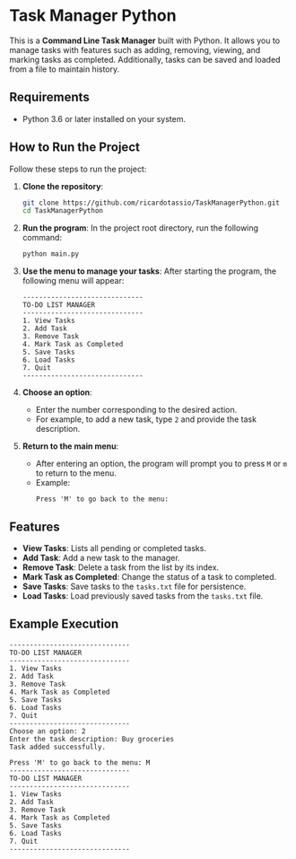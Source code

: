 # Task Manager Python

This is a **Command Line Task Manager** built with Python. It allows you to manage tasks with features such as adding, removing, viewing, and marking tasks as completed. Additionally, tasks can be saved and loaded from a file to maintain history.

## Requirements

- Python 3.6 or later installed on your system.

## How to Run the Project

Follow these steps to run the project:

1. **Clone the repository**:

   ```bash
   git clone https://github.com/ricardotassio/TaskManagerPython.git
   cd TaskManagerPython
   ```

2. **Run the program**:
   In the project root directory, run the following command:

   ```bash
   python main.py
   ```

3. **Use the menu to manage your tasks**:
   After starting the program, the following menu will appear:

   ```
   ------------------------------
   TO-DO LIST MANAGER
   ------------------------------
   1. View Tasks
   2. Add Task
   3. Remove Task
   4. Mark Task as Completed
   5. Save Tasks
   6. Load Tasks
   7. Quit
   ------------------------------
   ```

4. **Choose an option**:

   - Enter the number corresponding to the desired action.
   - For example, to add a new task, type `2` and provide the task description.

5. **Return to the main menu**:
   - After entering an option, the program will prompt you to press `M` or `m` to return to the menu.
   - Example:
     ```
     Press 'M' to go back to the menu:
     ```

## Features

- **View Tasks**: Lists all pending or completed tasks.
- **Add Task**: Add a new task to the manager.
- **Remove Task**: Delete a task from the list by its index.
- **Mark Task as Completed**: Change the status of a task to completed.
- **Save Tasks**: Save tasks to the `tasks.txt` file for persistence.
- **Load Tasks**: Load previously saved tasks from the `tasks.txt` file.

## Example Execution

```plaintext
------------------------------
TO-DO LIST MANAGER
------------------------------
1. View Tasks
2. Add Task
3. Remove Task
4. Mark Task as Completed
5. Save Tasks
6. Load Tasks
7. Quit
------------------------------
Choose an option: 2
Enter the task description: Buy groceries
Task added successfully.

Press 'M' to go back to the menu: M
------------------------------
TO-DO LIST MANAGER
------------------------------
1. View Tasks
2. Add Task
3. Remove Task
4. Mark Task as Completed
5. Save Tasks
6. Load Tasks
7. Quit
------------------------------
```
